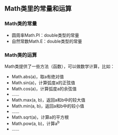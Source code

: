## Math类里的常量和运算

### Math类的常量
- 圆周率Math.PI：double类型的常量
- 自然常数Math.E：double类型的常量

### Math类的运算
Math类提供了一些方法（函数），可以做数学计算，比如：  

- Math.abs(a)，取a有绝对值  
- Math.sin(a)，计算弧度a的正弦值  
- Math.cos(a)，计算弧度a的余弦值
- ……
- Math.max(a, b)，返回a和b中的较大值
- Math.min(a, b)，返回a和b中的较小值
- ……
- Math.sqrt(a)，计算a的平方根
- Math.pow(a, b)，计算a<sup>b</sup>
- ……
